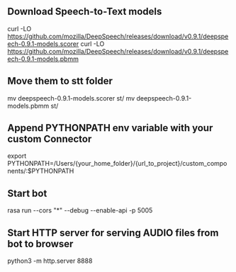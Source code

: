 ## Download Speech-to-Text models

curl -LO https://github.com/mozilla/DeepSpeech/releases/download/v0.9.1/deepspeech-0.9.1-models.scorer
curl -LO https://github.com/mozilla/DeepSpeech/releases/download/v0.9.1/deepspeech-0.9.1-models.pbmm

## Move them to stt folder

mv deepspeech-0.9.1-models.scorer st/
mv deepspeech-0.9.1-models.pbmm st/


## Append PYTHONPATH env variable with your custom Connector

export PYTHONPATH=/Users/{your_home_folder}/{url_to_project}/custom_components/:$PYTHONPATH

## Start bot
rasa run --cors "*" --debug --enable-api -p 5005


## Start HTTP server for serving AUDIO files from bot to browser
python3 -m http.server 8888

